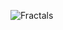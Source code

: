 ![Fractals](https://github.com/PavelMkr/modern-programming-tools-and-technologies/actions/workflows/fractals.yml/badge.svg)
